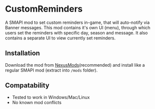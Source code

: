 # CustomReminders

A SMAPI mod to set custom reminders in-game, that will auto-notify via Banner messages.
This mod contains it's own UI (menu), through which users set the reminders with specific day, season and message. It also contains a separate UI to view currently set reminders.

## Installation
Download the mod from [NexusMods](https://www.nexusmods.com/stardewvalley/mods/6215)(recommended) and install like a regular SMAPI mod (extract into `/mods` folder).

## Compatability
* Tested to work in Windows/Mac/Linux
*	No known mod conflicts
